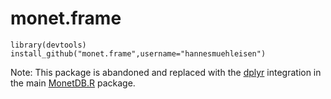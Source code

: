 monet.frame
===========

````
library(devtools)
install_github("monet.frame",username="hannesmuehleisen")
````

Note: This package is abandoned and replaced with the [dplyr](http://cran.r-project.org/web/packages/dplyr/index.html) integration in the main [MonetDB.R](http://cran.r-project.org/web/packages/MonetDB.R/) package.
